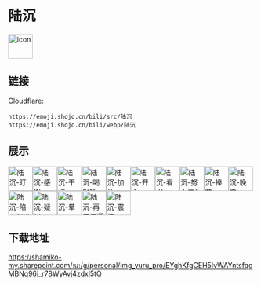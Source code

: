 # 陆沉
<img src="https://emoji.shojo.cn/bili/src/陆沉/icon.png" width="50" height="50" alt="icon">

## 链接
Cloudflare:
```
https://emoji.shojo.cn/bili/src/陆沉
https://emoji.shojo.cn/bili/webp/陆沉
```
## 展示
<img src="https://emoji.shojo.cn/bili/src/陆沉/陆沉-盯.png" width="50" height="50" alt="陆沉-盯"><img src="https://emoji.shojo.cn/bili/src/陆沉/陆沉-感谢.png" width="50" height="50" alt="陆沉-感谢"><img src="https://emoji.shojo.cn/bili/src/陆沉/陆沉-干杯.png" width="50" height="50" alt="陆沉-干杯"><img src="https://emoji.shojo.cn/bili/src/陆沉/陆沉-喝咖啡.png" width="50" height="50" alt="陆沉-喝咖啡"><img src="https://emoji.shojo.cn/bili/src/陆沉/陆沉-加油.png" width="50" height="50" alt="陆沉-加油"><img src="https://emoji.shojo.cn/bili/src/陆沉/陆沉-开心.png" width="50" height="50" alt="陆沉-开心"><img src="https://emoji.shojo.cn/bili/src/陆沉/陆沉-看书.png" width="50" height="50" alt="陆沉-看书"><img src="https://emoji.shojo.cn/bili/src/陆沉/陆沉-努力工作.png" width="50" height="50" alt="陆沉-努力工作"><img src="https://emoji.shojo.cn/bili/src/陆沉/陆沉-捧花.png" width="50" height="50" alt="陆沉-捧花"><img src="https://emoji.shojo.cn/bili/src/陆沉/陆沉-晚安.png" width="50" height="50" alt="陆沉-晚安"><img src="https://emoji.shojo.cn/bili/src/陆沉/陆沉-陷入沉思.png" width="50" height="50" alt="陆沉-陷入沉思"><img src="https://emoji.shojo.cn/bili/src/陆沉/陆沉-疑问.png" width="50" height="50" alt="陆沉-疑问"><img src="https://emoji.shojo.cn/bili/src/陆沉/陆沉-晕.png" width="50" height="50" alt="陆沉-晕"><img src="https://emoji.shojo.cn/bili/src/陆沉/陆沉-再来亿遍.png" width="50" height="50" alt="陆沉-再来亿遍"><img src="https://emoji.shojo.cn/bili/src/陆沉/陆沉-震惊.png" width="50" height="50" alt="陆沉-震惊">

## 下载地址

https://shamiko-my.sharepoint.com/:u:/g/personal/img_yuru_pro/EYghKfgCEH5IvWAYntsfqcMBNq96i_r78WyAvj4zdxl5tQ